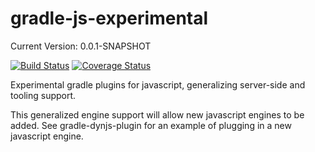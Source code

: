 gradle-js-experimental
======================

Current Version: 0.0.1-SNAPSHOT

[![Build Status](https://travis-ci.org/momentumjs/gradle-js-experimental.png?branch=master)](https://travis-ci.org/momentumjs/gradle-js-experimental) [![Coverage Status](https://coveralls.io/repos/momentumjs/gradle-jsengine-plugin/badge.png)](https://coveralls.io/r/momentumjs/gradle-jsengine-plugin)

Experimental gradle plugins for javascript, generalizing server-side and tooling support.

This generalized engine support will allow new javascript engines to be added. See gradle-dynjs-plugin for an example of plugging in a new javascript engine.
